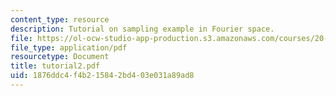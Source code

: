 ```yaml
---
content_type: resource
description: Tutorial on sampling example in Fourier space.
file: https://ol-ocw-studio-app-production.s3.amazonaws.com/courses/20-309-biological-engineering-ii-instrumentation-and-measurement-fall-2006/1876ddc4f4b215842bd403e031a89ad8_tutorial2.pdf
file_type: application/pdf
resourcetype: Document
title: tutorial2.pdf
uid: 1876ddc4-f4b2-1584-2bd4-03e031a89ad8
---
```

